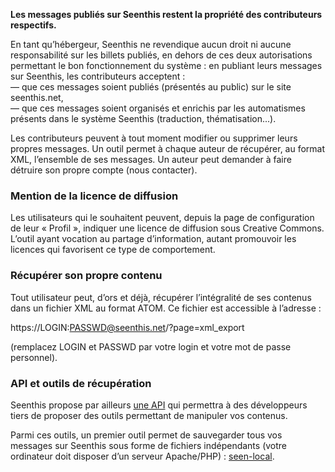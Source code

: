 **Les messages publiés sur Seenthis restent la propriété des contributeurs respectifs.**

En tant qu’hébergeur, Seenthis ne revendique aucun droit ni aucune responsabilité sur les billets publiés, en dehors de ces deux autorisations permettant le bon fonctionnement du système : en publiant leurs messages sur Seenthis, les contributeurs acceptent :  
— que ces messages soient publiés (présentés au public) sur le site seenthis.net,  
— que ces messages soient organisés et enrichis par les automatismes présents dans le système Seenthis (traduction, thématisation...).

Les contributeurs peuvent à tout moment modifier ou supprimer leurs propres messages. Un outil permet à chaque auteur de récupérer, au format XML, l’ensemble de ses messages. Un auteur peut demander à faire détruire son propre compte (nous contacter).

### Mention de la licence de diffusion

Les utilisateurs qui le souhaitent peuvent, depuis la page de configuration de leur « Profil », indiquer une licence de diffusion sous Creative Commons. L’outil ayant vocation au partage d’information, autant promouvoir les licences qui favorisent ce type de comportement.

### Récupérer son propre contenu

Tout utilisateur peut, d’ors et déjà, récupérer l’intégralité de ses contenus dans un fichier XML au format ATOM. Ce fichier est accessible à l’adresse :

https://LOGIN:PASSWD@seenthis.net/?page=xml\_export

(remplacez LOGIN et PASSWD par votre login et votre mot de passe personnel).

### API et outils de récupération

Seenthis propose par ailleurs [une API](https://seenthis.net/francais/mentions/article/api) qui permettra à des développeurs tiers de proposer des outils permettant de manipuler vos contenus.

Parmi ces outils, un premier outil permet de sauvegarder tous vos messages sur Seenthis sous forme de fichiers indépendants (votre ordinateur doit disposer d’un serveur Apache/PHP) : [seen-local](http://seenthis.net/messages/30043).